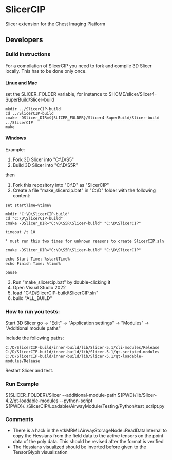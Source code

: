 # SlicerCIP


Slicer extension for the Chest Imaging Platform

## Developers

### Build instructions

For a compilation of SlicerCIP you need to fork and compile 3D Slicer locally. This has to be done only once.  

#### Linux and Mac

set the SLICER_FOLDER variable, for instance to $HOME/slicer/Slicer4-SuperBuild/Slicer-build

```
mkdir ../SlicerCIP-build
cd ../SlicerCIP-build
cmake -DSlicer_DIR=${SLICER_FOLDER}/Slicer4-SuperBuild/Slicer-build ../SlicerCIP
make
```

#### Windows

Example: 

1. Fork 3D Slicer into "C:\D\S5\"
2. Build 3D Slicer into "C:\D\S5R\" 

then 

1. Fork this repository into "C:\D\" as "SlicerCIP"
2. Create a file "make_slicercip.bat" in "C:\D" folder with the following content: 

```
set startTime=%time%

mkdir "C:\D\SlicerCIP-build"
cd "C:\D\SlicerCIP-build"
cmake -DSlicer_DIR="C:\D\S5R\Slicer-build" "C:\D\SlicerCIP"

timeout /t 10

' must run this two times for unknown reasons to create SlicerCIP.sln

cmake -DSlicer_DIR="C:\D\S5R\Slicer-build" "C:\D\SlicerCIP"

echo Start Time: %startTime%
echo Finish Time: %time%

pause
```

3. Run "make_slicercip.bat" by double-clicking it
4. Open Visual Studio 2022
5. load "C:\D\SlicerCIP-build\SlicerCIP.sln"
6. build "ALL_BUILD"

### How to run you tests: 

Start 3D Slicer go -> "Edit" -> "Application settings" -> "Modules" -> "Additional module paths"

Include the following paths: 

```
C:/D/SlicerCIP-build/inner-build/lib/Slicer-5.1/cli-modules/Release
C:/D/SlicerCIP-build/inner-build/lib/Slicer-5.1/qt-scripted-modules
C:/D/SlicerCIP-build/inner-build/lib/Slicer-5.1/qt-loadable-modules/Release
```

Restart Slicer and test. 

### Run Example

${SLICER_FOLDER}/Slicer --additional-module-path ${PWD}/lib/Slicer-4.2/qt-loadable-modules --python-script ${PWD}/../SlicerCIP/Loadable/AirwayModule/Testing/Python/test_script.py

### Comments

- There is a hack in the vtkMRMLAirwayStorageNode::ReadDataInternal to copy the Hessians from the field data to the active tensors on the point data of the poly data. This should be revised after the format is verified
- The Hessians visualized should be inverted before given to the TensorGlyph visualization 
